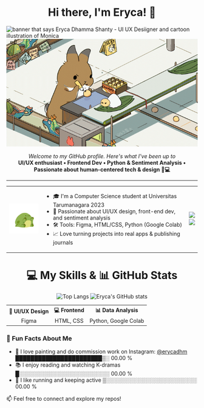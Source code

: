 <h1 align="center">Hi there, I'm Eryca! 👋</h1>

<img src="" alt="banner that says Eryca Dhamma Shanty - UI UX Desiigner and cartoon illustration of Monica">

<div align="center">
  <a href="https://github.com/erycaaaaa">
    <img src="./assets/DYYM Family - Freelance artist in Chengdu, China.gif" alt="Hello World, I'm eryca!" />
  </a>
</div>

<p align="center">
  <em>Welcome to my GitHub profile. Here's what I've been up to</em><br>
  <strong>UI/UX enthusiast • Frontend Dev • Python &amp; Sentiment Analysis • Passionate about human-centered tech &amp; design 🎨💻</strong>
</p>

---

<table align="center">
  <tr>
    <td>
      <img src="./assets/download.gif" alt="My Skills Gif" width="120" />
    </td>
    <td>
      <ul>
        <li>🎓 I'm a Computer Science student at Universitas Tarumanagara 2023</li>
        <li>🎨 Passionate about UI/UX design, front-end dev, and sentiment analysis</li>
        <li>🛠️ Tools: Figma, HTML/CSS, Python (Google Colab)</li>
        <li>📈 Love turning projects into real apps & publishing journals</li>
      </ul>
    </td>
    <td> <a href="https://skillicons.dev">
     <a href="https://skillicons.dev">
      <img src="https://skillicons.dev/icons?i=figma,ai,html,css" /> <br />
      <img src="https://skillicons.dev/icons?i=js,python,dart,flutter" />
    </a>
  </tr>
</table>

<h1 align="center">💻 My Skills & 📊 GitHub Stats</h1>

<p align="center">
  <img width="23%" src="https://github-readme-stats.vercel.app/api/top-langs/?username=erycaaaaa&layout=compact&theme=dark#gh-dark-mode-only" alt="Top Langs" />
  <img width="30%" src="https://github-readme-stats.vercel.app/api?username=erycaaaaa&show_icons=true&theme=default" alt="Eryca's GitHub stats" />
</p>

<table align="center">

  <tr align="center">
    <th>🎨 UI/UX Design</th>
    <th>💻 Frontend</th>
    <th>📊 Data Analysis</th>
  </tr>
  <tr align="center">
    <td>Figma</td>
    <td>HTML, CSS</td>
    <td>Python, Google Colab</td>
  </tr>
</table>

### 💬 Fun Facts About Me

- 🎨 I love painting and do commission work on Instagram: [@erycadhm](https://instagram.com/erycadhm) ███████████████████████▒░   00.00 %
- 📚 I enjoy reading and watching K-dramas █░░░░░░░░░░░░░░░░░░░░░░░░   00.00 %
- 🏃 I like running and keeping active  ▒░░░░░░░░░░░░░░░░░░░░░░░░   00.00 %

📫 Feel free to connect and explore my repos!


